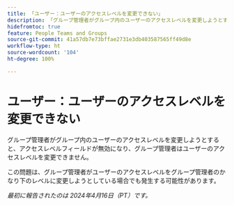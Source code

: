 ```yaml
---
title: 「ユーザー：ユーザーのアクセスレベルを変更できない」
description: 「グループ管理者がグループ内のユーザーのアクセスレベルを変更しようとすると、アクセスレベルフィールドが無効になり、グループ管理者はユーザーのアクセスレベルを変更できません。」
hidefromtoc: true
feature: People Teams and Groups
source-git-commit: 41a57db7e73bffae2731e3db403587565ff49d8e
workflow-type: ht
source-wordcount: '104'
ht-degree: 100%

---
```



# ユーザー：ユーザーのアクセスレベルを変更できない

グループ管理者がグループ内のユーザーのアクセスレベルを変更しようとすると、アクセスレベルフィールドが無効になり、グループ管理者はユーザーのアクセスレベルを変更できません。

この問題は、グループ管理者がユーザーのアクセスレベルをグループ管理者のかなり下のレベルに変更しようとしている場合でも発生する可能性があります。

_最初に報告されたのは 2024年4月16日（PT）です。_

